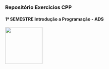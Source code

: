 ### Repositório Exercicios CPP
#### 1ª SEMESTRE Introdução a Programação - ADS

<img height="120em" src="https://cdn-icons.flaticon.com/png/512/5590/premium/5590482.png?token=exp=1648166788~hmac=5bfcef2a8fe8d9bcfa64779eab90d465"/>
